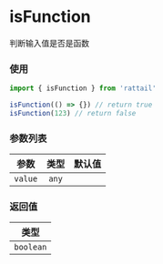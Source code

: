 # isFunction

判断输入值是否是函数

### 使用

```ts
import { isFunction } from 'rattail'

isFunction(() => {}) // return true
isFunction(123) // return false
```

### 参数列表

| 参数    | 类型  | 默认值 |
| ------- | :---: | -----: |
| `value` | `any` |        |

### 返回值

|   类型    |
| :-------: |
| `boolean` |
